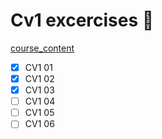 # Cv1 excercises 👀

[course_content](https://lernen.min.uni-hamburg.de/course/view.php?id=581)

* [x] CV1 01
* [x] CV1 02
* [x] CV1 03
* [ ] CV1 04
* [ ] CV1 05
* [ ] CV1 06
